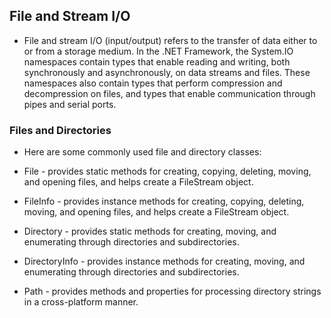 ## File and Stream I/O
- File and stream I/O (input/output) refers to the transfer of data either to or from a storage medium. 
In the .NET Framework, the System.IO namespaces contain types that enable reading and writing, 
both synchronously and asynchronously, on data streams and files. 
These namespaces also contain types that perform compression and decompression on files, and types that enable communication through pipes and serial ports.
### Files and Directories
- Here are some commonly used file and directory classes:

* File - provides static methods for creating, copying, deleting, moving, and opening files, and helps create a FileStream object.

* FileInfo - provides instance methods for creating, copying, deleting, moving, and opening files, and helps create a FileStream object.

* Directory - provides static methods for creating, moving, and enumerating through directories and subdirectories.

* DirectoryInfo - provides instance methods for creating, moving, and enumerating through directories and subdirectories.

* Path - provides methods and properties for processing directory strings in a cross-platform manner.
